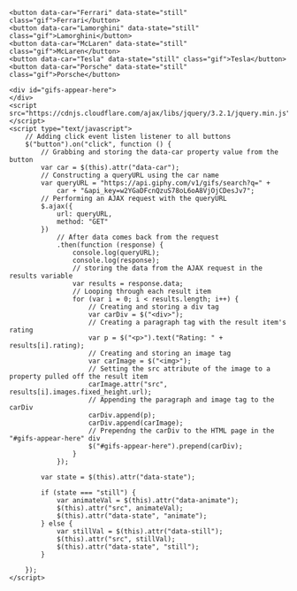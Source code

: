 <!DOCTYPE html>
<html lang="en">

<head>
    <meta charset="UTF-8">
    <meta name="viewport" content="width=device-width, initial-scale=1.0">
    <meta http-equiv="X-UA-Compatible" content="ie=edge">
    <title>Car Gifs</title>
</head>

<body>

    <button data-car="Ferrari" data-state="still" class="gif">Ferrari</button>
    <button data-car="Lamorghini" data-state="still" class="gif">Lamorghini</button>
    <button data-car="McLaren" data-state="still" class="gif">McLaren</button>
    <button data-car="Tesla" data-state="still" class="gif">Tesla</button>
    <button data-car="Porsche" data-state="still" class="gif">Porsche</button>

    <div id="gifs-appear-here">
    </div>
    <script src="https://cdnjs.cloudflare.com/ajax/libs/jquery/3.2.1/jquery.min.js"></script>
    <script type="text/javascript">
        // Adding click event listen listener to all buttons
        $("button").on("click", function () {
            // Grabbing and storing the data-car property value from the button
            var car = $(this).attr("data-car");
            // Constructing a queryURL using the car name
            var queryURL = "https://api.giphy.com/v1/gifs/search?q=" +
                car + "&api_key=w2YGaDFcnQzuS78oL6oA8VjOjCDesJv7";
            // Performing an AJAX request with the queryURL
            $.ajax({
                url: queryURL,
                method: "GET"
            })
                // After data comes back from the request
                .then(function (response) {
                    console.log(queryURL);
                    console.log(response);
                    // storing the data from the AJAX request in the results variable
                    var results = response.data;
                    // Looping through each result item
                    for (var i = 0; i < results.length; i++) {
                        // Creating and storing a div tag
                        var carDiv = $("<div>");
                        // Creating a paragraph tag with the result item's rating
                        var p = $("<p>").text("Rating: " + results[i].rating);
                        // Creating and storing an image tag
                        var carImage = $("<img>");
                        // Setting the src attribute of the image to a property pulled off the result item
                        carImage.attr("src", results[i].images.fixed_height.url);
                        // Appending the paragraph and image tag to the carDiv
                        carDiv.append(p);
                        carDiv.append(carImage);
                        // Prependng the carDiv to the HTML page in the "#gifs-appear-here" div
                        $("#gifs-appear-here").prepend(carDiv);
                    }
                });

            var state = $(this).attr("data-state");

            if (state === "still") {
                var animateVal = $(this).attr("data-animate");
                $(this).attr("src", animateVal);
                $(this).attr("data-state", "animate");
            } else {
                var stillVal = $(this).attr("data-still");
                $(this).attr("src", stillVal);
                $(this).attr("data-state", "still");
            }

        });
    </script>
</body>

</html>
</body>

</html>
